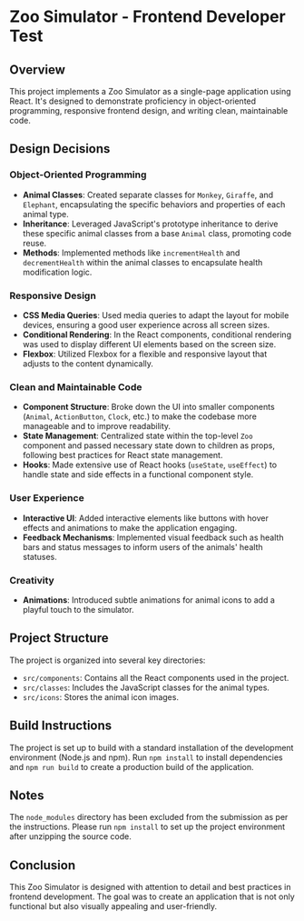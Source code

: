 # Zoo Simulator - Frontend Developer Test

## Overview

This project implements a Zoo Simulator as a single-page application using React. It's designed to demonstrate proficiency in object-oriented programming, responsive frontend design, and writing clean, maintainable code.

## Design Decisions

### Object-Oriented Programming

- **Animal Classes**: Created separate classes for `Monkey`, `Giraffe`, and `Elephant`, encapsulating the specific behaviors and properties of each animal type.
- **Inheritance**: Leveraged JavaScript's prototype inheritance to derive these specific animal classes from a base `Animal` class, promoting code reuse.
- **Methods**: Implemented methods like `incrementHealth` and `decrementHealth` within the animal classes to encapsulate health modification logic.

### Responsive Design

- **CSS Media Queries**: Used media queries to adapt the layout for mobile devices, ensuring a good user experience across all screen sizes.
- **Conditional Rendering**: In the React components, conditional rendering was used to display different UI elements based on the screen size.
- **Flexbox**: Utilized Flexbox for a flexible and responsive layout that adjusts to the content dynamically.

### Clean and Maintainable Code

- **Component Structure**: Broke down the UI into smaller components (`Animal`, `ActionButton`, `Clock`, etc.) to make the codebase more manageable and to improve readability.
- **State Management**: Centralized state within the top-level `Zoo` component and passed necessary state down to children as props, following best practices for React state management.
- **Hooks**: Made extensive use of React hooks (`useState`, `useEffect`) to handle state and side effects in a functional component style.

### User Experience

- **Interactive UI**: Added interactive elements like buttons with hover effects and animations to make the application engaging.
- **Feedback Mechanisms**: Implemented visual feedback such as health bars and status messages to inform users of the animals' health statuses.

### Creativity

- **Animations**: Introduced subtle animations for animal icons to add a playful touch to the simulator.

## Project Structure

The project is organized into several key directories:

- `src/components`: Contains all the React components used in the project.
- `src/classes`: Includes the JavaScript classes for the animal types.
- `src/icons`: Stores the animal icon images.

## Build Instructions

The project is set up to build with a standard installation of the development environment (Node.js and npm). Run `npm install` to install dependencies and `npm run build` to create a production build of the application.

## Notes

The `node_modules` directory has been excluded from the submission as per the instructions. Please run `npm install` to set up the project environment after unzipping the source code.

## Conclusion

This Zoo Simulator is designed with attention to detail and best practices in frontend development. The goal was to create an application that is not only functional but also visually appealing and user-friendly.
